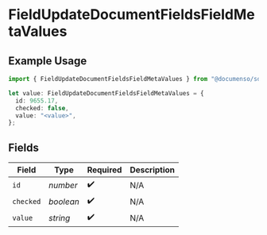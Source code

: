 # FieldUpdateDocumentFieldsFieldMetaValues

## Example Usage

```typescript
import { FieldUpdateDocumentFieldsFieldMetaValues } from "@documenso/sdk-typescript/models/operations";

let value: FieldUpdateDocumentFieldsFieldMetaValues = {
  id: 9655.17,
  checked: false,
  value: "<value>",
};
```

## Fields

| Field              | Type               | Required           | Description        |
| ------------------ | ------------------ | ------------------ | ------------------ |
| `id`               | *number*           | :heavy_check_mark: | N/A                |
| `checked`          | *boolean*          | :heavy_check_mark: | N/A                |
| `value`            | *string*           | :heavy_check_mark: | N/A                |